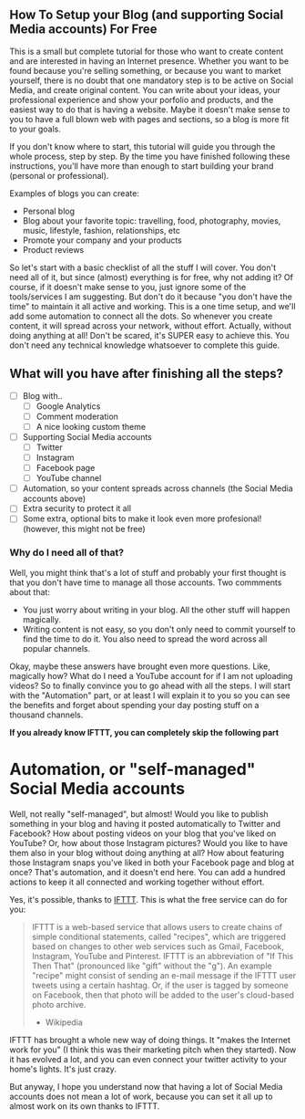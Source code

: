 ## How To Setup your Blog (and supporting Social Media accounts) For Free

This is a small but complete tutorial for those who want to create content and are interested in having an Internet presence. Whether you want to be found because you're selling something, or because you want to market yourself, there is no doubt that one mandatory step is to be active on Social Media, and create original content. You can write about your ideas, your professional experience and show your porfolio and products, and the easiest way to do that is having a website. Maybe it doesn't make sense to you to have a full blown web with pages and sections, so a blog is more fit to your goals.

If you don't know where to start, this tutorial will guide you through the whole process, step by step. By the time you have finished following these instructions, you'll have more than enough to start building your brand (personal or professional). 

Examples of blogs you can create:

* Personal blog
* Blog about your favorite topic: travelling, food, photography, movies, music, lifestyle, fashion, relationships, etc
* Promote your company and your products
* Product reviews

So let's start with a basic checklist of all the stuff I will cover. You don't need all of it, but since (almost) everything is for free, why not adding it? Of course, if it doesn't make sense to you, just ignore some of the tools/services I am suggesting. But don't do it because "you don't have the time" to maintain it all active and working. This is a one time setup, and we'll add some automation to connect all the dots. So whenever you create content, it will spread across your network, without effort. Actually, without doing anything at all! Don't be scared, it's SUPER easy to achieve this. You don't need any technical knowledge whatsoever to complete this guide.

## What will you have after finishing all the steps?

* [ ] Blog with..
  * [ ] Google Analytics
  * [ ] Comment moderation
  * [ ] A nice looking custom theme
* [ ] Supporting Social Media accounts
  * [ ] Twitter  
  * [ ] Instagram
  * [ ] Facebook page
  * [ ] YouTube channel
* [ ] Automation, so your content spreads across channels (the Social Media accounts above)
* [ ] Extra security to protect it all
* [ ] Some extra, optional bits to make it look even more profesional! (however, this might not be free)

### Why do I need all of that?

Well, you might think that's a lot of stuff and probably your first thought is that you don't have time to manage all those accounts. Two commments about that: 

* You just worry about writing in your blog. All the other stuff will happen magically.
* Writing content is not easy, so you don't only need to commit yourself to find the time to do it. You also need to spread the word across all popular channels.

Okay, maybe these answers have brought even more questions. Like, magically how? What do I need a YouTube account for if I am not uploading videos? So to finally convince you to go ahead with all the steps. I will start with the "Automation" part, or at least I will explain it to you so you can see the benefits and forget about spending your day posting stuff on a thousand channels. 

**If you already know IFTTT, you can completely skip the following part**

# Automation, or "self-managed" Social Media accounts

Well, not really "self-managed", but almost! Would you like to publish something in your blog and having it posted automatically to Twitter and Facebook? How about posting videos on your blog that you've liked on YouTube? Or, how about those Instagram pictures? Would you like to have them also in your blog without doing anything at all? How about featuring those Instagram snaps you've liked in both your Facebook page and blog at once? That's automation, and it doesn't end here. You can add a hundred actions to keep it all connected and working together without effort.

Yes, it's possible, thanks to [IFTTT](https://ifttt.com). This is what the free service can do for you:

> IFTTT is a web-based service that allows users to create chains of simple conditional statements, called "recipes", which are triggered based on changes to other web services such as Gmail, Facebook, Instagram, YouTube and Pinterest. IFTTT is an abbreviation of "If This Then That" (pronounced like "gift" without the "g").
An example "recipe" might consist of sending an e-mail message if the IFTTT user tweets using a certain hashtag. Or, if the user is tagged by someone on Facebook, then that photo will be added to the user's cloud-based photo archive.
> - Wikipedia

IFTTT has brought a whole new way of doing things. It "makes the Internet work for you" (I think this was their marketing pitch when they started). Now it has evolved a lot, and you can even connect your twitter activity to your home's lights. It's just crazy.

But anyway, I hope you understand now that having a lot of Social Media accounts does not mean a lot of work, because you can set it all up to almost work on its own thanks to IFTTT.
